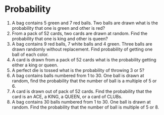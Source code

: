 # Probability
1. A bag contains 5 green and 7 red balls. Two balls are drawn what is the probability that one is green and other is red?
2. From a pack of 52 cards, two cards are drawn at random. Find the probability that one is king and other is queen?
3. A bag contains 9 red balls, 7 white balls and 4 green. Three balls are drawn randomly without replacement. Find probability of getting one ball of each color.
4. A card is drawn from a pack of 52 cards what is the probability getting either a king or queen.
5. A perfect die is tossed what is the probability of throwing 3 or 5?
6. A bag contains balls numbered from 1 to 30. One ball is drawn at random, find the probability that the number of ball is a multiple of 5 or 6.
7. A card is drawn out of pack of 52 cards. Find the probability that the card is an ACE, a KING, a QUEEN, or a card of CLUBs.
8. A bag contains 30 balls numbered from 1 to 30. One ball is drawn at random. Find the probability that the number of ball is multiple of 5 or 8. 
